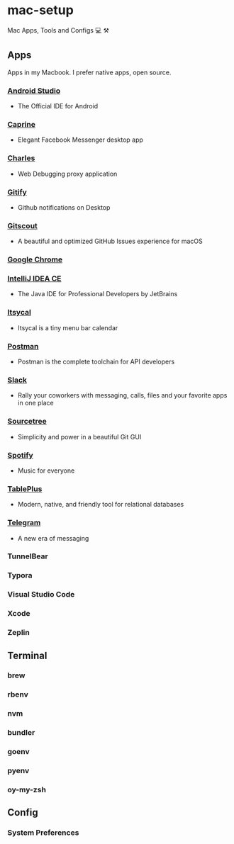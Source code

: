 # mac-setup
Mac Apps, Tools and Configs 💻 ⚒

## Apps

Apps in my Macbook. I prefer native apps, open source.

### [Android Studio](https://developer.android.com/studio/index.html)

- The Official IDE for Android

### [Caprine](https://sindresorhus.com/caprine/)

- Elegant Facebook Messenger desktop app

### [Charles](https://www.charlesproxy.com/)

- Web Debugging proxy application

### [Gitify](https://www.gitify.io/)

- Github notifications on Desktop

### [Gitscout](https://gitscout.com/)

- A beautiful and optimized GitHub Issues experience for macOS

### [Google Chrome]()

### [IntelliJ IDEA CE](https://www.jetbrains.com/idea/)

- The Java IDE for Professional Developers by JetBrains

### [Itsycal](https://www.mowglii.com/itsycal/)

- Itsycal is a tiny menu bar calendar

### [Postman](https://www.getpostman.com/)

- Postman is the complete toolchain for API developers

### [Slack](https://slack.com/)

- Rally your coworkers with messaging, calls, files and your favorite apps in one place

### [Sourcetree](https://www.sourcetreeapp.com/)

- Simplicity and power in a beautiful Git GUI

### [Spotify](https://www.spotify.com/)

- Music for everyone

### [TablePlus](https://tableplus.io/)

- Modern, native, and friendly tool for relational databases

### [Telegram](https://telegram.org/)

- A new era of messaging

### TunnelBear



### Typora

### Visual Studio Code

### Xcode

### Zeplin

## Terminal

### brew

### rbenv

### nvm

### bundler

### goenv

### pyenv

### oy-my-zsh

## Config

### System Preferences